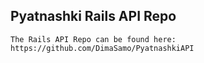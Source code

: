 

## Pyatnashki Rails API Repo
    The Rails API Repo can be found here: https://github.com/DimaSamo/PyatnashkiAPI

